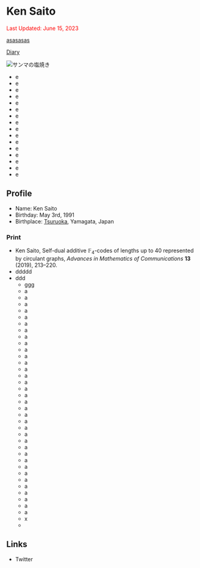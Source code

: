 # Ken Saito

<script type="text/javascript" async src="https://cdnjs.cloudflare.com/ajax/libs/mathjax/2.7.7/MathJax.js?config=TeX-MML-AM_CHTML">
</script>
<script type="text/x-mathjax-config">
 MathJax.Hub.Config({
 tex2jax: {
 inlineMath: [['$', '$'] ],
 displayMath: [ ['$$','$$'], ["\\[","\\]"] ]
 }
 });
</script>

<font color="red">Last Updated: June 15, 2023</font>

[asasasas](https://ksdito6174.github.io/flipflopfloop/#profile)

[Diary](20230517_diary.pdf)

![サンマの塩焼き](梅.jpeg)
- e
- e
- e
- e
- e
- e
- e
- e
- e
- e
- e
- e
- e
- e
- e
- e

## Profile
- Name: Ken Saito
- Birthday: May 3rd, 1991
- Birthplace: [Tsuruoka](https://www.city.tsuruoka.lg.jp/), Yamagata, Japan

### Print
- Ken Saito, Self-dual additive $\mathbb{F}_4$-codes of lengths up to $40$ represented by circulant graphs, *Advances in Mathematics of Communications* **13** (2019), 213–220.
- ddddd
- ddd
  * ggg
  * a
  * a
  * a
  * a
  * a
  * a
  * a
  * a
  * a
  * a
  * a
  * a
  * a
  * a
  * a
  * a
  * a
  * a
  * a
  * a
  * a
  * a
  * a
  * a
  * a
  * a
  * a
  * a
  * a
  * a
  * a
  * a
  * a
  * a
  * a
  * x
  * 


## Links
- Twitter
